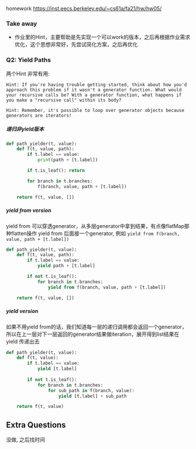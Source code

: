 homework https://inst.eecs.berkeley.edu/~cs61a/fa21/hw/hw05/

### Take away
* 作业里的Hint，主要帮助是先实现一个可以work的版本，之后再根据作业需求优化，这个思想非常好，先尝试简化方案，之后再优化

### Q2: Yield Paths
两个Hint 非常有用:
```
Hint: If you're having trouble getting started, think about how you'd approach this problem if it wasn't a generator function. What would your recursive calls be? With a generator function, what happens if you make a "recursive call" within its body?

Hint: Remember, it's possible to loop over generator objects because generators are iterators!
```

##### 递归非yield版本
```python
def path_yielder(t, value):
    def f(t, value, path):
        if t.label == value:
            print(path + [t.label])

        if t.is_leaf(): return        

        for branch in t.branches:
            f(branch, value, path + [t.label])

    return f(t, value, [])
```

##### yield from version
yield from 可以穿透generator，从多层generator中拿到结果，有点像flatMap那种flatten操作
yield from 后面接一个generator, 例如 ```yield from f(branch, value, path + [t.label])```
```python
def path_yielder(t, value):
    def f(t, value, path):
        if t.label == value:
            yield path + [t.label]

        if not t.is_leaf():
            for branch in t.branches:
                yield from f(branch, value, path + [t.label])

    return f(t, value, [])
```

##### yield version
如果不用yield from的话，我们知道每一层的递归调用都会返回一个generator，所以在上一层对下一层返回的generator结果做iteration，展开得到list结果在yield 传递出去
```python
def path_yielder(t, value):
    def f(t, value):
        if t.label == value:
            yield [t.label]
        
        if not t.is_leaf():
            for branch in t.branches:
                for sub_path in f(branch, value):
                    yield [t.label] + sub_path

    return f(t, value)
```

## Extra Questions
没做, 之后找时间